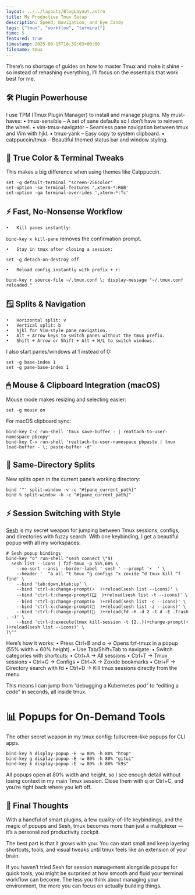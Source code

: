 ```yaml
---
layout: ../../layouts/BlogLayout.astro
title: My Productive Tmux Setup
description: Speed, Navigation, and Eye Candy
tags: ["tmux", "workflow", "terminal"]
time: 5
featured: true
timestamp: 2025-08-15T18:39:03+00:00
filename: tmux
---
```


There’s no shortage of guides on how to master Tmux and make it shine - so
instead of rehashing everything, I’ll focus on the essentials that work best for
me.

## 🛠 Plugin Powerhouse

I use TPM (Tmux Plugin Manager) to install and manage plugins. My must-haves:
•	tmux-sensible – A set of sane defaults so I don’t have to reinvent the wheel.
•	vim-tmux-navigator – Seamless pane navigation between tmux and Vim with hjkl.
•	tmux-yank – Easy copy to system clipboard. •	catppuccin/tmux – Beautiful
themed status bar and window styling.

## 🎨 True Color & Terminal Tweaks

This makes a big difference when using themes like Catppuccin.

```tmux
set -g default-terminal "screen-256color"
set-option -sa terminal-features ',xterm-*:RGB'
set-option -ga terminal-overrides ',xterm-*:Tc'
```

## ⚡ Fast, No-Nonsense Workflow

    •	Kill panes instantly:

`bind-key x kill-pane` removes the confirmation prompt.

    •	Stay in tmux after closing a session:

`set -g detach-on-destroy off`

    •	Reload config instantly with prefix + r:

```tmux
bind-key r source-file ~/.tmux.conf \; display-message "~/.tmux.conf reloaded."
```

## 🪟 Splits & Navigation

    •	Horizontal split: v
    •	Vertical split: b
    •	hjkl for Vim-style pane navigation.
    •	Alt + Arrow keys to switch panes without the tmux prefix.
    •	Shift + Arrow or Shift + Alt + H/L to switch windows.

I also start panes/windows at 1 instead of 0:

```tmux
set -g base-index 1
set -g pane-base-index 1
```

## 🖱 Mouse & Clipboard Integration (macOS)

Mouse mode makes resizing and selecting easier:

```tmux
set -g mouse on
```

For macOS clipboard sync:

```tmux
bind-key C-c run-shell 'tmux save-buffer - | reattach-to-user-namespace pbcopy'
bind-key C-v run-shell 'reattach-to-user-namespace pbpaste | tmux load-buffer - \; paste-buffer -d'
```

## 📂 Same-Directory Splits

New splits open in the current pane’s working directory:

```tmux
bind '"' split-window -v -c "#{pane_current_path}"
bind % split-window -h -c "#{pane_current_path}"
```

## ⚡ Session Switching with Style

[Sesh](https://github.com/joshmedeski/sesh) is my secret weapon for jumping
between Tmux sessions, configs, and directories with fuzzy search. With one
keybinding, I get a beautiful popup with all my workspaces:

```tmux
# Sesh popup bindings
bind-key "o" run-shell "sesh connect \"$(
  sesh list --icons | fzf-tmux -p 55%,60% \
    --no-sort --ansi --border-label ' sesh ' --prompt '⚡  ' \
    --header '  ^a all ^t tmux ^g configs ^x zoxide ^d tmux kill ^f find' \
    --bind 'tab:down,btab:up' \
    --bind 'ctrl-a:change-prompt(⚡  )+reload(sesh list --icons)' \
    --bind 'ctrl-t:change-prompt(🪟  )+reload(sesh list -t --icons)' \
    --bind 'ctrl-g:change-prompt(⚙️  )+reload(sesh list -c --icons)' \
    --bind 'ctrl-x:change-prompt(📁  )+reload(sesh list -z --icons)' \
    --bind 'ctrl-f:change-prompt(🔎  )+reload(fd -H -d 2 -t d -E .Trash . ~)' \
    --bind 'ctrl-d:execute(tmux kill-session -t {2..})+change-prompt(⚡  )+reload(sesh list --icons)' \
)\""
```

Here’s how it works: •	Press Ctrl+B and o → Opens fzf-tmux in a popup (55% width
× 60% height). •	Use Tab/Shift+Tab to navigate. •	Switch categories with
shortcuts: •	Ctrl+A → All sessions •	Ctrl+T → Tmux sessions •	Ctrl+G → Configs
•	Ctrl+X → Zoxide bookmarks •	Ctrl+F → Directory search with fd •	Ctrl+D → Kill
tmux sessions directly from the menu

This means I can jump from “debugging a Kubernetes pod” to “editing a code” in
seconds, all inside tmux.

# 📊 Popups for On-Demand Tools

The other secret weapon in my tmux config: fullscreen-like popups for CLI apps.

```tmux
bind-key h display-popup -E -w 80% -h 80% "htop"
bind-key g display-popup -E -w 80% -h 80% "gitui"
bind-key k display-popup -E -w 80% -h 80% "k9s"
```

All popups open at 80% width and height, so I see enough detail without losing
context in my main Tmux session. Close them with q or Ctrl+C, and you’re right
back where you left off.

## 💭 Final Thoughts

With a handful of smart plugins, a few quality-of-life keybindings, and the
magic of popups and Sesh, tmux becomes more than just a multiplexer — it’s a
personalized productivity cockpit.

The best part is that it grows with you. You can start small and keep layering
shortcuts, tools, and visual tweaks until tmux feels like an extension of your
brain.

If you haven’t tried Sesh for session management alongside popups for quick
tools, you might be surprised at how smooth and fluid your terminal workflow can
become. The less you think about managing your environment, the more you can
focus on actually building things.
